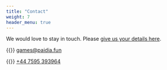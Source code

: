 ```yaml
---
title: "Contact"
weight: 7
header_menu: true
---
```


We would love to stay in touch.  Please [give us your details here](https://forms.gle/qRGL9pDXMLh1jj6B6).


{{<icon class="fa fa-envelope">}}&nbsp;[games@paidia.fun](mailto:games@paidia.fun)

{{<icon class="fa fa-phone">}}&nbsp;[+44 7595 393964](tel:+447595393964)

